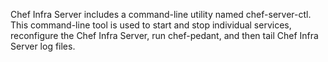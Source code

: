 Chef Infra Server includes a command-line utility named
chef-server-ctl. This command-line tool is used to start and stop
individual services, reconfigure the Chef Infra Server, run chef-pedant,
and then tail Chef Infra Server log files.